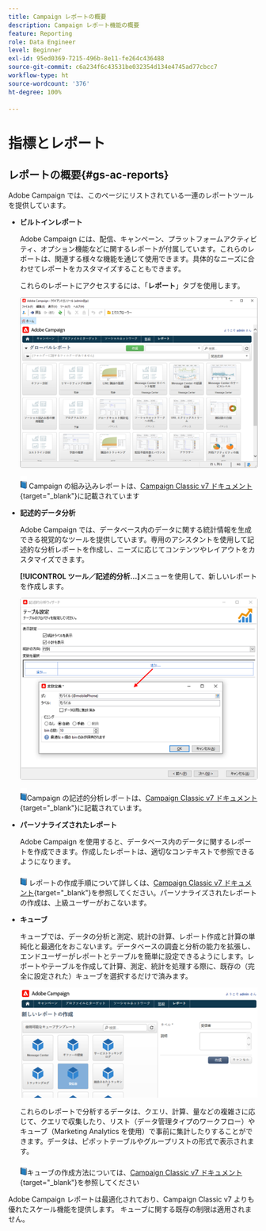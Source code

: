 ```yaml
---
title: Campaign レポートの概要
description: Campaign レポート機能の概要
feature: Reporting
role: Data Engineer
level: Beginner
exl-id: 95ed0369-7215-496b-8e11-fe264c436488
source-git-commit: c6a234f6c43531be032354d134e4745ad77cbcc7
workflow-type: ht
source-wordcount: '376'
ht-degree: 100%

---
```


# 指標とレポート

## レポートの概要{#gs-ac-reports}

Adobe Campaign では、このページにリストされている一連のレポートツールを提供しています。

* **ビルトインレポート**

   Adobe Campaign には、配信、キャンペーン、プラットフォームアクティビティ、オプション機能などに関するレポートが付属しています。これらのレポートは、関連する様々な機能を通じて使用できます。具体的なニーズに合わせてレポートをカスタマイズすることもできます。

   これらのレポートにアクセスするには、「**レポート**」タブを使用します。

   ![](assets/built-in-reports.png)

   ![](../assets/do-not-localize/book.png) Campaign の組み込みレポートは、[Campaign Classic v7 ドキュメント](https://experienceleague.adobe.com/docs/campaign-classic/using/reporting/accessing-built-in-reports/about-campaign-built-in-reports.html?lang=ja){target=&quot;_blank&quot;}に記載されています

* **記述的データ分析**

   Adobe Campaign では、データベース内のデータに関する統計情報を生成できる視覚的なツールを提供しています。専用のアシスタントを使用して記述的な分析レポートを作成し、ニーズに応じてコンテンツやレイアウトをカスタマイズできます。

   **[!UICONTROL ツール／記述的分析...]**&#x200B;メニューを使用して、新しいレポートを作成します。

   ![](assets/desc-analysis-report.png)

   ![](../assets/do-not-localize/book.png)Campaign の記述的分析レポートは、[Campaign Classic v7 ドキュメント](https://experienceleague.adobe.com/docs/campaign-classic/using/reporting/analyzing-populations/about-descriptive-analysis.html?lang=ja){target=&quot;_blank&quot;}に記載されています。

* **パーソナライズされたレポート**

   Adobe Campaign を使用すると、データベース内のデータに関するレポートを作成できます。作成したレポートは、適切なコンテキストで参照できるようになります。

   ![](../assets/do-not-localize/book.png) レポートの作成手順について詳しくは、[Campaign Classic v7 ドキュメント](https://experienceleague.adobe.com/docs/campaign-classic/using/reporting/creating-new-reports/about-reports-creation-in-campaign.html?lang=ja){target=&quot;_blank&quot;}を参照してください。パーソナライズされたレポートの作成は、上級ユーザーがおこないます。

* **キューブ**

   キューブでは、データの分析と測定、統計の計算、レポート作成と計算の単純化と最適化をおこないます。データベースの調査と分析の能力を拡張し、エンドユーザーがレポートとテーブルを簡単に設定できるようにします。レポートやテーブルを作成して計算、測定、統計を処理する際に、既存の（完全に設定された）キューブを選択するだけで済みます。

   ![](assets/create-a-report.png)

   これらのレポートで分析するデータは、クエリ、計算、量などの複雑さに応じて、クエリで収集したり、リスト（データ管理タイプのワークフロー）やキューブ（Marketing Analytics を使用）で事前に集計したりすることができます。データは、ピボットテーブルやグループリストの形式で表示されます。

   ![](../assets/do-not-localize/book.png)キューブの作成方法については、[Campaign Classic v7 ドキュメント](https://experienceleague.adobe.com/docs/campaign-classic/using/reporting/designing-reports-with-cubes/about-cubes.html?lang=ja){target=&quot;_blank&quot;}を参照してください


Adobe Campaign レポートは最適化されており、Campaign Classic v7 よりも優れたスケール機能を提供します。 キューブに関する既存の制限は適用されません。

